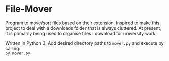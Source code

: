 # File-Mover
Program to move/sort files based on their extension.
Inspired to make this project to deal with a downloads folder that is always cluttered. At present, it is primarily being used to organise files I download for university work. 

Written in Python 3.
Add desired directory paths to ```mover.py``` and execute by calling:  
```py mover.py```
